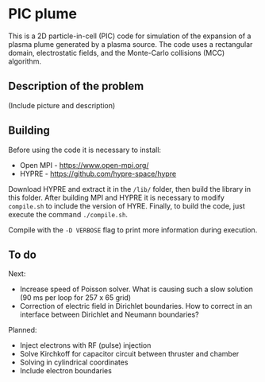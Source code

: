 # PIC plume

This is a 2D particle-in-cell (PIC) code for simulation of the expansion of a plasma plume generated by a plasma source. The code uses a rectangular domain, electrostatic fields, and the Monte-Carlo collisions (MCC) algorithm. 

## Description of the problem

(Include picture and description)


## Building

Before using the code it is necessary to install:

- Open MPI - https://www.open-mpi.org/
- HYPRE - https://github.com/hypre-space/hypre

Download HYPRE and extract it in the `/lib/` folder, then build the library in this folder.  After building MPI and HYPRE it is necessary to modify `compile.sh` to include the version of HYRE. Finally, to build the code, just execute the command `./compile.sh`. 

Compile with the `-D VERBOSE` flag to print more information during execution.

## To do

Next:

- Increase speed of Poisson solver. What is causing such a slow solution (90 ms per loop for 257 x 65 grid)
- Correction of electric field in Dirichlet boundaries. How to correct in an interface between Dirichlet and Neumann boundaries?


Planned:

- Inject electrons with RF (pulse) injection
- Solve Kirchkoff for capacitor circuit between thruster and chamber
- Solving in cylindrical coordinates
- Include electron boundaries
